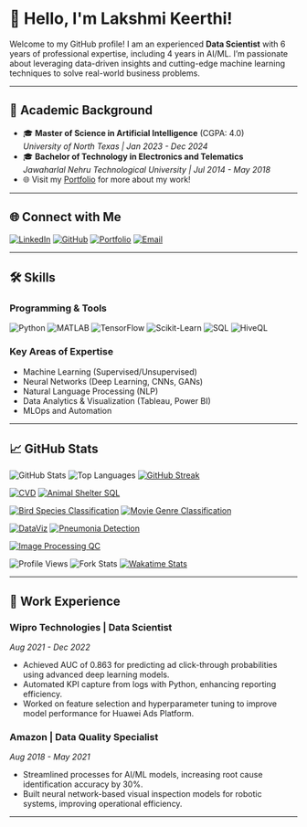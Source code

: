 # 👋 Hello, I'm Lakshmi Keerthi!

Welcome to my GitHub profile! I am an experienced **Data Scientist** with 6 years of professional expertise, including 4 years in AI/ML. I’m passionate about leveraging data-driven insights and cutting-edge machine learning techniques to solve real-world business problems.

---

## 🌟 Academic Background

- 🎓 **Master of Science in Artificial Intelligence** (CGPA: 4.0)  
  *University of North Texas | Jan 2023 - Dec 2024*  
- 🎓 **Bachelor of Technology in Electronics and Telematics**  
  *Jawaharlal Nehru Technological University | Jul 2014 - May 2018*  
- 🌐 Visit my [Portfolio](https://lakshmi-keerthi.github.io/my_portfolio/) for more about my work!

---

## 🌐 Connect with Me

[![LinkedIn](https://img.shields.io/badge/-LinkedIn-blue?style=flat&logo=linkedin&logoColor=white)](http://www.linkedin.com/in/lakshmi-keerthi)  [![GitHub](https://img.shields.io/badge/-GitHub-lightgrey?style=flat&logo=github&logoColor=white)](https://github.com/lakshmi-keerthi)  [![Portfolio](https://img.shields.io/badge/-Portfolio-black?style=flat&logo=firefox&logoColor=white)](https://lakshmi-keerthi.github.io/my_portfolio/)  [![Email](https://img.shields.io/badge/-Email-red?style=flat&logo=gmail&logoColor=white)](mailto:keerthi16101996@gmail.com)  

---

## 🛠️ Skills

### Programming & Tools
![Python](https://img.shields.io/badge/-Python-blue?style=flat&logo=python&logoColor=white)
![MATLAB](https://img.shields.io/badge/-MATLAB-orange?style=flat&logo=matlab)
![TensorFlow](https://img.shields.io/badge/-TensorFlow-orange?style=flat&logo=tensorflow&logoColor=white)
![Scikit-Learn](https://img.shields.io/badge/-Scikit--Learn-lightblue?style=flat&logo=scikit-learn&logoColor=white)
![SQL](https://img.shields.io/badge/-SQL-blue?style=flat&logo=postgresql&logoColor=white)
![HiveQL](https://img.shields.io/badge/-HiveQL-orange?style=flat)

### Key Areas of Expertise
- Machine Learning (Supervised/Unsupervised)  
- Neural Networks (Deep Learning, CNNs, GANs)  
- Natural Language Processing (NLP)  
- Data Analytics & Visualization (Tableau, Power BI)  
- MLOps and Automation  

---


## 📈 GitHub Stats

![GitHub Stats](https://github-readme-stats.vercel.app/api?username=lakshmi-keerthi&show_icons=true&theme=radical)
![Top Languages](https://github-readme-stats.vercel.app/api/top-langs/?username=lakshmi-keerthi&layout=compact&theme=radical)
[![GitHub Streak](https://github-readme-streak-stats.herokuapp.com/?user=lakshmi-keerthi&theme=radical)](https://git.io/streak-stats)

[![CVD](https://github-readme-stats.vercel.app/api/pin/?username=lakshmi-keerthi&repo=CVD&theme=radical)](https://github.com/lakshmi-keerthi/CVD)
[![Animal Shelter SQL](https://github-readme-stats.vercel.app/api/pin/?username=lakshmi-keerthi&repo=Animal-Shelter-SQL&theme=radical)](https://github.com/lakshmi-keerthi/Animal-Shelter-SQL)

[![Bird Species Classification](https://github-readme-stats.vercel.app/api/pin/?username=lakshmi-keerthi&repo=Bird_Species_Classification&theme=radical)](https://github.com/lakshmi-keerthi/Bird_Species_Classification)
[![Movie Genre Classification](https://github-readme-stats.vercel.app/api/pin/?username=lakshmi-keerthi&repo=Movie_Genre_Classification&theme=radical)](https://github.com/lakshmi-keerthi/Movie_Genre_Classification)

[![DataViz](https://github-readme-stats.vercel.app/api/pin/?username=lakshmi-keerthi&repo=DataViz&theme=radical)](https://github.com/lakshmi-keerthi/DataViz)
[![Pneumonia Detection](https://github-readme-stats.vercel.app/api/pin/?username=lakshmi-keerthi&repo=Pneumonia-Detection&theme=radical)](https://github.com/lakshmi-keerthi/Pneumonia-Detection)

[![Image Processing QC](https://github-readme-stats.vercel.app/api/pin/?username=lakshmi-keerthi&repo=Image_Processing_QC&theme=radical)](https://github.com/lakshmi-keerthi/Image_Processing_QC)

![Profile Views](https://komarev.com/ghpvc/?username=lakshmi-keerthi&color=brightgreen)
![Fork Stats](https://github-profile-summary-cards.vercel.app/api/cards/repos-per-language?username=lakshmi-keerthi&theme=radical)
[![Wakatime Stats](https://github-readme-stats.vercel.app/api/wakatime?username=lakshmi-keerthi&theme=radical)](https://wakatime.com/)


---
## 💼 Work Experience

### **Wipro Technologies** | Data Scientist  
*Aug 2021 - Dec 2022*  
- Achieved AUC of 0.863 for predicting ad click-through probabilities using advanced deep learning models.  
- Automated KPI capture from logs with Python, enhancing reporting efficiency.  
- Worked on feature selection and hyperparameter tuning to improve model performance for Huawei Ads Platform.

### **Amazon** | Data Quality Specialist  
*Aug 2018 - May 2021*  
- Streamlined processes for AI/ML models, increasing root cause identification accuracy by 30%.  
- Built neural network-based visual inspection models for robotic systems, improving operational efficiency.  

---


